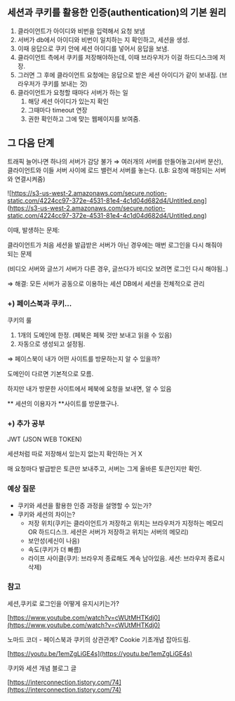## 세션과 쿠키를 활용한 인증(authentication)의 기본 원리

1. 클라이언트가 아이디와 비번을 입력해서 요청 보냄
2. 서버가 db에서 아이디와 비번이 일치하는 지 확인하고, 세션을 생성.
3. 이때 응답으로 쿠키 안에 세션 아이디를 넣어서 응답을 보냄.
4. 클라이언트 측에서 쿠키를 저장해야하는데, 이때 브라우저가 이걸 하드디스크에 저장.
5. 그러면 그 후에 클라이언트 요청에는 응답으로 받은 세션 아이디가 같이 보내짐. (브라우저가 쿠키를 보내는 것)
6. 클라이언트가 요청할 때마다 서버가 하는 일
    1. 해당 세션 아이디가 있는지 확인
    2. 그때마다 timeout 연장
    3. 권한 확인하고 그에 맞는 웹페이지를 보여줌.
  

## 그 다음 단계

트래픽 늘어나면 하나의 서버가 감당 불가 ⇒ 여러개의 서버를 만들어놓고(서버 분산), 클라이언트와 이들 서버 사이에 로드 밸런서 서버를 놓는다. (LB: 요청에 매칭되는 서버와 연결시켜줌)

![https://s3-us-west-2.amazonaws.com/secure.notion-static.com/4224cc97-372e-4531-81e4-4c1d04d682d4/Untitled.png]
(https://s3-us-west-2.amazonaws.com/secure.notion-static.com/4224cc97-372e-4531-81e4-4c1d04d682d4/Untitled.png)

이때, 발생하는 문제: 

클라이언트가 처음 세션을 발급받은 서버가 아닌 경우에는 매번 로그인을 다시 해줘야 되는 문제

(비디오 서버와 글쓰기 서버가 다른 경우, 글쓰다가 비디오 보려면 로그인 다시 해야됨..)

⇒ 해결: 모든 서버가 공동으로 이용하는 세션 DB에서 세션을 전체적으로 관리 


### +) 페이스북과 쿠키...

쿠키의 룰

1. 1개의 도메인에 한정. (페북은 페북 것만 보내고 읽을 수 있음)
2. 자동으로 생성되고 설정됨.

⇒ 페이스북이 내가 어떤 사이트를 방문하는지 알 수 있을까?

도메인이 다르면 기본적으로 모름.

하지만 내가 방문한 사이트에서 페북에 요청을 보내면, 알 수 있음

** 세션의 이용자가 **사이트를 방문했구나.


### +) 추가 공부

JWT (JSON WEB TOKEN)

세션처럼 따로 저장해서 있는지 없는지 확인하는 거 X

매 요청마다 발급받은 토큰만 보내주고, 서버는 그게 올바른 토큰인지만 확인.


### 예상 질문

- 쿠키와 세션을 활용한 인증 과정을 설명할 수 있는가?
- 쿠키와 세션의 차이는?
    - 저장 위치(쿠키는 클라이언트가 저장하고 위치는 브라우저가 지정하는 메모리 OR 하드디스크. 세션은 서버가 저장하고 위치는 서버의 메모리)
    - 보안성(세신이 나음)
    - 속도(쿠키가 더 빠름)
    - 라이프 사이클(쿠키: 브라우저 종료해도 계속 남아있음. 세션: 브라우저 종료시 삭제)


### 참고

세션,쿠키로 로그인을 어떻게 유지시키는가?

[https://www.youtube.com/watch?v=cWUtMHTKdj0](https://www.youtube.com/watch?v=cWUtMHTKdj0)

노마드 코더 - 페이스북과 쿠키의 상관관계? Cookie 기초개념 잡아드림.

[https://youtu.be/1emZgLiGE4s](https://youtu.be/1emZgLiGE4s)

쿠키와 세션 개념 블로그 글

[https://interconnection.tistory.com/74](https://interconnection.tistory.com/74)
